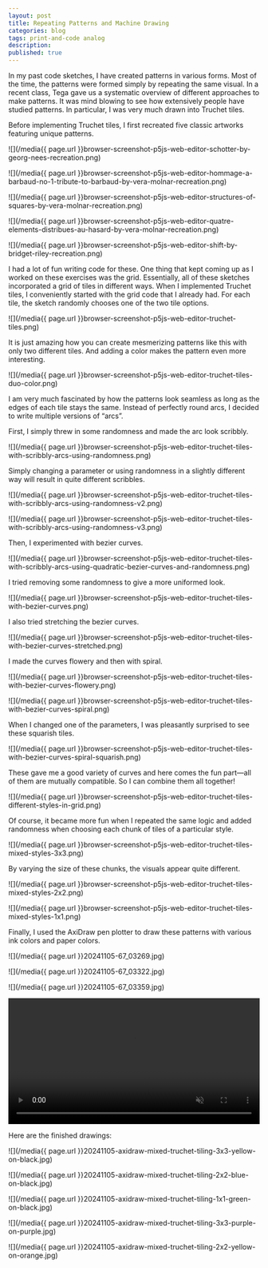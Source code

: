 ```yaml
---
layout: post
title: Repeating Patterns and Machine Drawing
categories: blog
tags: print-and-code analog
description:
published: true
---
```


In my past code sketches, I have created patterns in various forms. Most of the time, the patterns were formed simply by repeating the same visual. In a recent class, Tega gave us a systematic overview of different approaches to make patterns. It was mind blowing to see how extensively people have studied patterns. In particular, I was very much drawn into Truchet tiles.

<!--more-->

Before implementing Truchet tiles, I first recreated five classic artworks featuring unique patterns.

![](/media{{ page.url }}browser-screenshot-p5js-web-editor-schotter-by-georg-nees-recreation.png)

![](/media{{ page.url }}browser-screenshot-p5js-web-editor-hommage-a-barbaud-no-1-tribute-to-barbaud-by-vera-molnar-recreation.png)

![](/media{{ page.url }}browser-screenshot-p5js-web-editor-structures-of-squares-by-vera-molnar-recreation.png)

![](/media{{ page.url }}browser-screenshot-p5js-web-editor-quatre-elements-distribues-au-hasard-by-vera-molnar-recreation.png)

![](/media{{ page.url }}browser-screenshot-p5js-web-editor-shift-by-bridget-riley-recreation.png)

I had a lot of fun writing code for these. One thing that kept coming up as I worked on these exercises was the grid. Essentially, all of these sketches incorporated a grid of tiles in different ways. When I implemented Truchet tiles, I conveniently started with the grid code that I already had. For each tile, the sketch randomly chooses one of the two tile options.

![](/media{{ page.url }}browser-screenshot-p5js-web-editor-truchet-tiles.png)

It is just amazing how you can create mesmerizing patterns like this with only two different tiles. And adding a color makes the pattern even more interesting.

![](/media{{ page.url }}browser-screenshot-p5js-web-editor-truchet-tiles-duo-color.png)

I am very much fascinated by how the patterns look seamless as long as the edges of each tile stays the same. Instead of perfectly round arcs, I decided to write multiple versions of “arcs”.

First, I simply threw in some randomness and made the arc look scribbly.

![](/media{{ page.url }}browser-screenshot-p5js-web-editor-truchet-tiles-with-scribbly-arcs-using-randomness.png)

Simply changing a parameter or using randomness in a slightly different way will result in quite different scribbles.

![](/media{{ page.url }}browser-screenshot-p5js-web-editor-truchet-tiles-with-scribbly-arcs-using-randomness-v2.png)

![](/media{{ page.url }}browser-screenshot-p5js-web-editor-truchet-tiles-with-scribbly-arcs-using-randomness-v3.png)

Then, I experimented with bezier curves.

![](/media{{ page.url }}browser-screenshot-p5js-web-editor-truchet-tiles-with-scribbly-arcs-using-quadratic-bezier-curves-and-randomness.png)

I tried removing some randomness to give a more uniformed look.

![](/media{{ page.url }}browser-screenshot-p5js-web-editor-truchet-tiles-with-bezier-curves.png)

I also tried stretching the bezier curves.

![](/media{{ page.url }}browser-screenshot-p5js-web-editor-truchet-tiles-with-bezier-curves-stretched.png)

I made the curves flowery and then with spiral.

![](/media{{ page.url }}browser-screenshot-p5js-web-editor-truchet-tiles-with-bezier-curves-flowery.png)

![](/media{{ page.url }}browser-screenshot-p5js-web-editor-truchet-tiles-with-bezier-curves-spiral.png)

When I changed one of the parameters, I was pleasantly surprised to see these squarish tiles.

![](/media{{ page.url }}browser-screenshot-p5js-web-editor-truchet-tiles-with-bezier-curves-spiral-squarish.png)

These gave me a good variety of curves and here comes the fun part—all of them are mutually compatible. So I can combine them all together!

![](/media{{ page.url }}browser-screenshot-p5js-web-editor-truchet-tiles-different-styles-in-grid.png)

Of course, it became more fun when I repeated the same logic and added randomness when choosing each chunk of tiles of a particular style.

![](/media{{ page.url }}browser-screenshot-p5js-web-editor-truchet-tiles-mixed-styles-3x3.png)

By varying the size of these chunks, the visuals appear quite different.

![](/media{{ page.url }}browser-screenshot-p5js-web-editor-truchet-tiles-mixed-styles-2x2.png)

![](/media{{ page.url }}browser-screenshot-p5js-web-editor-truchet-tiles-mixed-styles-1x1.png)

Finally, I used the AxiDraw pen plotter to draw these patterns with various ink colors and paper colors.

![](/media{{ page.url }}20241105-67_03269.jpg)

![](/media{{ page.url }}20241105-67_03322.jpg)

![](/media{{ page.url }}20241105-67_03359.jpg)

<video width="100%" preload="auto" autoplay playsinline loop muted>
  <source src="/media{{ page.url }}20241105-axidraw-mixed-truchet-tiling-3x3-yellow-on-black-timelpase-cropped-720p@30fps.mp4" type='video/mp4'>
</video>

Here are the finished drawings:

![](/media{{ page.url }}20241105-axidraw-mixed-truchet-tiling-3x3-yellow-on-black.jpg)

![](/media{{ page.url }}20241105-axidraw-mixed-truchet-tiling-2x2-blue-on-black.jpg)

![](/media{{ page.url }}20241105-axidraw-mixed-truchet-tiling-1x1-green-on-black.jpg)

![](/media{{ page.url }}20241105-axidraw-mixed-truchet-tiling-3x3-purple-on-purple.jpg)

![](/media{{ page.url }}20241105-axidraw-mixed-truchet-tiling-2x2-yellow-on-orange.jpg)
